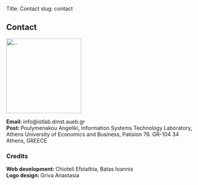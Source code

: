 Title: Contact
slug: contact

<div class="container">
  <div class="panel panel-default">
    <div class="panel-heading">
      <h2>Contact</h2>
    </div>
    <div class="panel-body">
      <div class="row">
        <div class="col-md-2">
          <p>
            <img src="../theme/images/ba-logo2.png" height="200" width="200" class="img-responsive" alt="...">
          </p>
        </div>
        <div class="col-md-9">
          <p>
            <b>Email: </b> info@istlab.dmst.aueb.gr<br>
            <!-- <b>Web: </b> <a href="istlab.dmst.aueb.gr">istlab.dmst.aueb.gr</a><br> -->
            <b>Post: </b> Poulymenakou Angeliki, Information Systems Technology Laboratory, Athens University of Economics and Business, Patision 76. GR-104 34 Athens, GREECE
          </p>
        </div>
      </div>
    </div>
  </div>
  <div class="panel panel-default">
    <div class="panel-heading" id="px2">
      <h3> Credits </h3>
    </div>
    <div class="panel-body">
       <b>Web development: </b> Chioteli Efstathia, Batas Ioannis <br>
       <b>Logo design: </b> Griva Anastasia<br>
    </div>
  </div>
  </br>
</div>

